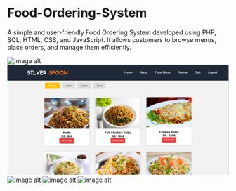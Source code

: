 # Food-Ordering-System
A simple and user-friendly Food Ordering System developed using PHP, SQL, HTML, CSS, and JavaScript. It allows customers to browse menus, place orders, and manage them efficiently.

![image alt](https://github.com/ThaveeshaNamith/Food-Ordering-System/blob/a2b4e87a7b07ca11c8eabab89794a03fb24b7eb3/merged%20(1).jpg)
![image alt](https://github.com/ThaveeshaNamith/Food-Ordering-System/blob/b469d113d951cb1e27fe5bffa88edc991d4fbe68/Screenshot%202025-08-29%20092340.png)
![image alt]()
![image alt]()
![image alt]()
